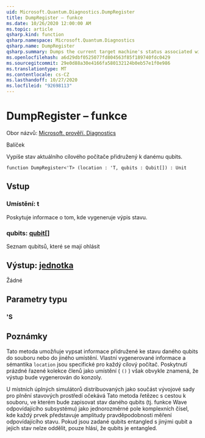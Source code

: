 ```yaml
---
uid: Microsoft.Quantum.Diagnostics.DumpRegister
title: DumpRegister – funkce
ms.date: 10/26/2020 12:00:00 AM
ms.topic: article
qsharp.kind: function
qsharp.namespace: Microsoft.Quantum.Diagnostics
qsharp.name: DumpRegister
qsharp.summary: Dumps the current target machine's status associated with the given qubits.
ms.openlocfilehash: a6d29dbf0525077fd804563f85f189740fdc0429
ms.sourcegitcommit: 29e0d88a30e4166fa580132124b0eb57e1f0e986
ms.translationtype: MT
ms.contentlocale: cs-CZ
ms.lasthandoff: 10/27/2020
ms.locfileid: "92698113"
---
```

# <a name="dumpregister-function"></a>DumpRegister – funkce

Obor názvů: [Microsoft. prověří. Diagnostics](xref:Microsoft.Quantum.Diagnostics)

Balíček [](https://nuget.org/packages/)


Vypíše stav aktuálního cílového počítače přidružený k danému qubits.

```qsharp
function DumpRegister<'T> (location : 'T, qubits : Qubit[]) : Unit
```


## <a name="input"></a>Vstup

### <a name="location--t"></a>Umístění: t

Poskytuje informace o tom, kde vygeneruje výpis stavu.


### <a name="qubits--qubit"></a>qubits: [qubit](xref:microsoft.quantum.lang-ref.qubit)[]

Seznam qubitsů, které se mají ohlásit



## <a name="output--unit"></a>Výstup: [jednotka](xref:microsoft.quantum.lang-ref.unit)

Žádné

## <a name="type-parameters"></a>Parametry typu

### <a name="t"></a>'S



## <a name="remarks"></a>Poznámky

Tato metoda umožňuje vypsat informace přidružené ke stavu daného qubits do souboru nebo do jiného umístění.
Vlastní vygenerované informace a sémantika `location` jsou specifické pro každý cílový počítač. Poskytnutí prázdné řazené kolekce členů jako umístění ( `()` ) však obvykle znamená, že výstup bude vygenerován do konzoly.

U místních úplných simulátorů distribuovaných jako součást vývojové sady pro plnění stavových prostředí očekává Tato metoda řetězec s cestou k souboru, ve kterém bude zapisovat stav daného qubits (tj. funkce Wave odpovídajícího subsystému) jako jednorozměrné pole komplexních čísel, kde každý prvek představuje amplitudy pravděpodobnosti měření odpovídajícího stavu.
Pokud jsou zadané qubits entangled s jinými qubit a jejich stav nelze oddělit, pouze hlásí, že qubits je entangled.